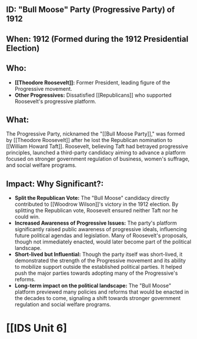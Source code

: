 ## ID: "Bull Moose" Party (Progressive Party) of 1912

## When: 1912 (Formed during the 1912 Presidential Election)

## Who: 
* **[[Theodore Roosevelt]]:**  Former President, leading figure of the Progressive movement.  
* **Other Progressives:**  Dissatisfied [[Republicans]] who supported Roosevelt's progressive platform.

## What: 
The Progressive Party, nicknamed the "[[Bull Moose Party]]," was formed by [[Theodore Roosevelt]] after he lost the Republican nomination to [[William Howard Taft]].  Roosevelt, believing Taft had betrayed progressive principles, launched a third-party candidacy aiming to advance a platform focused on stronger government regulation of business, women's suffrage, and social welfare programs.  

## Impact: Why Significant?:
* **Split the Republican Vote:**  The "Bull Moose" candidacy directly contributed to [[Woodrow Wilson]]'s victory in the 1912 election.  By splitting the Republican vote, Roosevelt ensured neither Taft nor he could win.  
* **Increased Awareness of Progressive Issues:** The party's platform significantly raised public awareness of progressive ideals, influencing future political agendas and legislation.  Many of Roosevelt's proposals, though not immediately enacted, would later become part of the political landscape.
* **Short-lived but Influential:** Though the party itself was short-lived, it demonstrated the strength of the Progressive movement and its ability to mobilize support outside the established political parties. It helped push the major parties towards adopting many of the Progressive's reforms.
* **Long-term impact on the political landscape:** The "Bull Moose" platform previewed many policies and reforms that would be enacted in the decades to come, signaling a shift towards stronger government regulation and social welfare programs.

# [[IDS Unit 6]